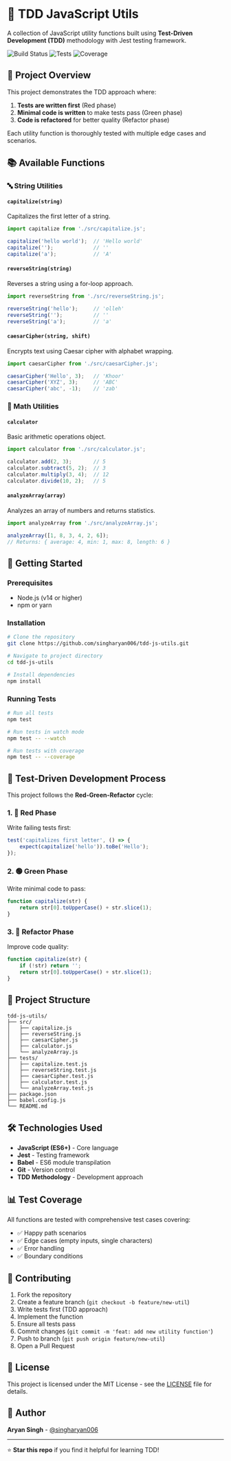 # 🧪 TDD JavaScript Utils

A collection of JavaScript utility functions built using **Test-Driven Development (TDD)** methodology with Jest testing framework.

![Build Status](https://img.shields.io/badge/build-passing-brightgreen)
![Tests](https://img.shields.io/badge/tests-11%20total-blue)
![Coverage](https://img.shields.io/badge/coverage-100%25-brightgreen)

## 🎯 Project Overview

This project demonstrates the TDD approach where:
1. **Tests are written first** (Red phase)
2. **Minimal code is written** to make tests pass (Green phase)  
3. **Code is refactored** for better quality (Refactor phase)

Each utility function is thoroughly tested with multiple edge cases and scenarios.

## 📚 Available Functions

### 🔤 String Utilities

#### `capitalize(string)`
Capitalizes the first letter of a string.
```javascript
import capitalize from './src/capitalize.js';

capitalize('hello world');  // 'Hello world'
capitalize('');             // ''
capitalize('a');            // 'A'
```

#### `reverseString(string)`
Reverses a string using a for-loop approach.
```javascript
import reverseString from './src/reverseString.js';

reverseString('hello');     // 'olleh'
reverseString('');          // ''
reverseString('a');         // 'a'
```

#### `caesarCipher(string, shift)`
Encrypts text using Caesar cipher with alphabet wrapping.
```javascript
import caesarCipher from './src/caesarCipher.js';

caesarCipher('Hello', 3);   // 'Khoor'
caesarCipher('XYZ', 3);     // 'ABC'
caesarCipher('abc', -1);    // 'zab'
```

### 🔢 Math Utilities

#### `calculator`
Basic arithmetic operations object.
```javascript
import calculator from './src/calculator.js';

calculator.add(2, 3);       // 5
calculator.subtract(5, 2);  // 3
calculator.multiply(3, 4);  // 12
calculator.divide(10, 2);   // 5
```

#### `analyzeArray(array)`
Analyzes an array of numbers and returns statistics.
```javascript
import analyzeArray from './src/analyzeArray.js';

analyzeArray([1, 8, 3, 4, 2, 6]);
// Returns: { average: 4, min: 1, max: 8, length: 6 }
```

## 🚀 Getting Started

### Prerequisites
- Node.js (v14 or higher)
- npm or yarn

### Installation
```bash
# Clone the repository
git clone https://github.com/singharyan006/tdd-js-utils.git

# Navigate to project directory
cd tdd-js-utils

# Install dependencies
npm install
```

### Running Tests
```bash
# Run all tests
npm test

# Run tests in watch mode
npm test -- --watch

# Run tests with coverage
npm test -- --coverage
```

## 🧪 Test-Driven Development Process

This project follows the **Red-Green-Refactor** cycle:

### 1. 🔴 Red Phase
Write failing tests first:
```javascript
test('capitalizes first letter', () => {
    expect(capitalize('hello')).toBe('Hello');
});
```

### 2. 🟢 Green Phase  
Write minimal code to pass:
```javascript
function capitalize(str) {
    return str[0].toUpperCase() + str.slice(1);
}
```

### 3. 🔄 Refactor Phase
Improve code quality:
```javascript
function capitalize(str) {
    if (!str) return '';
    return str[0].toUpperCase() + str.slice(1);
}
```

## 📁 Project Structure

```
tdd-js-utils/
├── src/
│   ├── capitalize.js
│   ├── reverseString.js
│   ├── caesarCipher.js
│   ├── calculator.js
│   └── analyzeArray.js
├── tests/
│   ├── capitalize.test.js
│   ├── reverseString.test.js
│   ├── caesarCipher.test.js
│   ├── calculator.test.js
│   └── analyzeArray.test.js
├── package.json
├── babel.config.js
└── README.md
```

## 🛠️ Technologies Used

- **JavaScript (ES6+)** - Core language
- **Jest** - Testing framework
- **Babel** - ES6 module transpilation
- **Git** - Version control
- **TDD Methodology** - Development approach

## 📊 Test Coverage

All functions are tested with comprehensive test cases covering:
- ✅ Happy path scenarios
- ✅ Edge cases (empty inputs, single characters)
- ✅ Error handling
- ✅ Boundary conditions

## 🤝 Contributing

1. Fork the repository
2. Create a feature branch (`git checkout -b feature/new-util`)
3. Write tests first (TDD approach)
4. Implement the function
5. Ensure all tests pass
6. Commit changes (`git commit -m 'feat: add new utility function'`)
7. Push to branch (`git push origin feature/new-util`)
8. Open a Pull Request

## 📝 License

This project is licensed under the MIT License - see the [LICENSE](LICENSE) file for details.

## 👤 Author

**Aryan Singh** - [@singharyan006](https://github.com/singharyan006)

---

⭐ **Star this repo** if you find it helpful for learning TDD!
